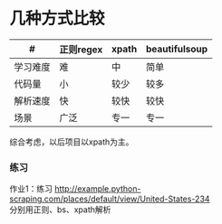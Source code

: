 几种方式比较
===
|#| 正则regex  | xpath  | beautifulsoup |
|------|------|------|------|
| 学习难度 |难  |中 | 简单|
|代码量 | 小 | 较少 | 较多 |
|解析速度 |快 |较快 |较快|
| 场景 |广泛 |专一 |专一 |

综合考虑，以后项目以xpath为主。

### 练习
作业1：练习 http://example.python-scraping.com/places/default/view/United-States-234  
分别用正则、bs、xpath解析
